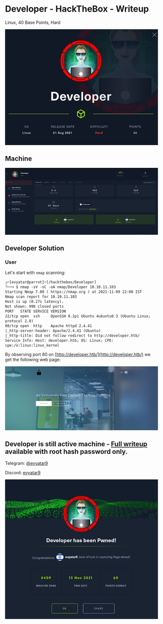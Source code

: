 # Developer - HackTheBox - Writeup
Linux, 40 Base Points, Hard

![info.JPG](images/info.JPG)

## Machine

![‏‏Developer.JPG](images/Developer.JPG)

## Developer Solution

### User

Let's start with ```nmap``` scanning:

```console
┌─[evyatar@parrot]─[/hackthebox/Developer]
└──╼ $ nmap -sV -sC -oA nmap/Developer 10.10.11.103
Starting Nmap 7.80 ( https://nmap.org ) at 2021-11-09 22:00 IST
Nmap scan report for 10.10.11.103
Host is up (0.27s latency).
Not shown: 998 closed ports
PORT   STATE SERVICE VERSION
22/tcp open  ssh     OpenSSH 8.2p1 Ubuntu 4ubuntu0.3 (Ubuntu Linux; protocol 2.0)
80/tcp open  http    Apache httpd 2.4.41
|_http-server-header: Apache/2.4.41 (Ubuntu)
|_http-title: Did not follow redirect to http://developer.htb/
Service Info: Host: developer.htb; OS: Linux; CPE: cpe:/o:linux:linux_kernel

```

By observing port 80 on [http://developer.htb/](http://developer.htb/) we get the following web page:

![port80.JPG](images/port80.JPG)


## Developer is still active machine - [Full writeup](Developer-Writeup.pdf) available with root hash password only.

Telegram: [@evyatar9](https://t.me/evyatar9)

Discord: [evyatar9](https://discordapp.com/users/812805349815091251)

![pwn.JPG](images/pwn.JPG)